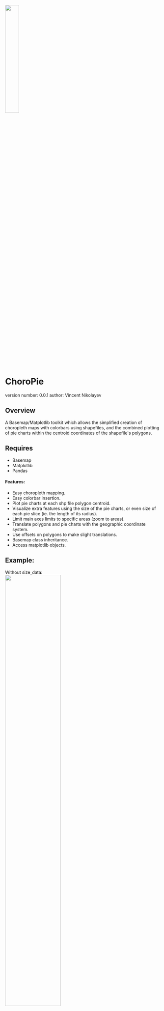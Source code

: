 <img src="https://user-images.githubusercontent.com/30331170/33049757-81c16598-ce2f-11e7-8058-8852a09c7373.png" width="30%"/>

ChoroPie
===============================

version number: 0.0.1
author: Vincent Nikolayev

Overview
--------

A Basemap/Matplotlib toolkit which allows the simplified creation of choropleth maps with colorbars using shapefiles, and the combined plotting of pie charts within the centroid coordinates of the shapefile's polygons.

Requires
-------
* Basemap
* Matplotlib
* Pandas

#### Features:
  * Easy choropleth mapping.  
  * Easy colorbar insertion.  
  * Plot pie charts at each shp file polygon centroid.  
  * Visualize extra features using the size of the pie charts, or even size of each pie slice (ie. the length of its radius).  
  * Limit main axes limits to specific areas (zoom to areas).  
  * Translate polygons and pie charts with the geographic coordinate system.  
  * Use offsets on polygons to make slight translations.  
  * Basemap class inheritance.  
  * Access matplotlib objects.  

Example:
--------
Without size_data:  
<img src="https://user-images.githubusercontent.com/30331170/33050049-ebfc0cd2-ce30-11e7-92df-84269f423ea8.png" width="60%" />

With size_data:  
<img src="https://user-images.githubusercontent.com/30331170/33052907-04c44316-ce3f-11e7-9bb0-d3c426502de4.png" width="60%" />

With size_data and size_ratios:  
<img src="https://user-images.githubusercontent.com/30331170/33050018-b200156e-ce30-11e7-9ffa-b58885df2062.png" width="60%"/>

Installation
--------------------

To install use pip (not yet):

    $ pip install choropie


Or clone the repo:

    $ git clone https://github.com/vinceniko/choropie.git
    $ python setup.py install
    
Basic Usage
------------------
This example uses data taken from <https://www.kaggle.com/the-guardian/the-counted> and US census data including: population per state, the populations of each race in each state.  
*Disclaimer: The colors used to present the racially focused data is not reflective of any kind of idealogy. I realize that some may find the use of these colors to be offensive, but no offense was implied or intended. The chosen colors are merely used to better explain the concepts being introduced in the explanation below. 

### Code:
```
from choropie import ChoroPie as cp

# convenience functions for determining which shp attrtibute to use to match with area_name index
shp_file = 'Data/cb_2016_us_state_500k/cb_2016_us_state_500k'  # file path to shp_file sans extension
shp_lst = cp.get_shp_attributes(shp_file)  # extracts shp attrbiutes (same as basemap."area"_info)
shp_key = cp.find_shp_key(df_state['counts'].index, shp_lst)  # determines which shp attribute matches the index of area_names that will be used for the plotting

basemap = dict(
    basemap_kwargs=dict(
        llcrnrlon=-119, llcrnrlat=22, urcrnrlon=-64, urcrnrlat=49, projection='lcc', lat_1=33, lat_2=45, lon_0=-95
    ),
    shp_file='Data/cb_2016_us_state_500k/cb_2016_us_state_500k',
    shp_key='NAME',
    figsize=(22, 12),
    )

choro = dict(
    num_colors=8,
    cmap='hot_r',
    color_data=df_state['counts'],
    )

pie = dict(
    size_data=df_state['per_capita'],
    size_ratios=df_race['per capita'],
    pie_data=df_race['percs'],
    pie_dict={'Asian': 'yellow', 'Black': 'black', 'Hispanic': 'brown',
              'Native American': 'red', 'Ocean Pacific': 'purple', 'White': 'white'},
    scale_factor_size=1,
    scale_factor_ratios=1/2
    )

test = cp.ChoroPie(**basemap)

test.choro_plot(**choro)
test.pie_plot(**pie)

test.insert_colorbar(colorbar_title='Map: Count of Killings', colorbar_loc_kwargs=dict(location='right'))
test.insert_pie_legend(legend_loc='lower right', pie_legend_kwargs=dict(title='Pies: Racial Breakdown'))
```
### Arguments Explained:
Where color_data and size data are Pandas single-index series with the area_names used in the shp file as the index.  
Ie.  

area_name | per capita rate
--- | ---
alabama | .000010
alaska | .000020
arizona | .000017

Where pie_data and size_ratios are Pandas multi-index series with the area_names used in the shp file as the first index, and the pie chart slices (the ones passed into the pie_dict parameter), as the second index. 
Ie.

area_name | race | per-race rate
--- | --- | ---
alabama | black | 0.000919
alabama | white | 0.000188
alaska | black | 0.000338
alaska | native american | 0.001135
alaska | white | 0.000105

##### Notes-   
* The ChoroPie class inherits directly from Basemap.
* Pie plotting is optional. If pies are plotted, both size_data and size_ratios are optional. Not all pies have to be plotted as well (if it gets too cluttered...though in that case you can call the zoom_to_area method).  
* Choropleth plotting is optional.  
* The pie_dict parameter selects the colors for each pie slice.  

### Results:
<img src="https://user-images.githubusercontent.com/30331170/33050018-b200156e-ce30-11e7-9ffa-b58885df2062.png" width="100%"/>

By examining these results we can see that:
1. California has had the most police killings.  
2. California has not had the highest per capita rate of police killings, with states such as New Mexico edging out ahead.  
3. In most states, the race with the most deaths were whites.  
4. Despite that, in states such as Oklahoma and Missiori, more blacks were killed proportionally when adjusted for the population differences of each race.  

# Explanation of Other features:
<img src= "https://user-images.githubusercontent.com/30331170/33150972-f0d7bf66-cfa3-11e7-9337-29cca69af4a7.png" width="25%"/>
size_data scales each pie chart's overall diameter relative to other pie charts.  
<img src="https://user-images.githubusercontent.com/30331170/33150962-e629ca50-cfa3-11e7-97ed-6130e632bb6f.png" width="25%"/>
size_ratios scales the size of a slice (or the length of its radius) relative to other pie slices within the chart.
<img src=https://user-images.githubusercontent.com/30331170/33052934-2f5ad324-ce3f-11e7-8e0c-2fb3f459aa29.png width="50%"/>

```
df_state = df_primary[df_primary['state'] == 'New York']
queery = df_state.set_index('county').loc[['Queens', 'Bronx', 'Brooklyn', 'Manhattan', 'Staten Island', 'Rockland', 'Westchester', 'Orange', 'Putnam']]['fips'].unique().astype(int)

test.zoom_to_area([str(num) for num in queery]
```  
Pass a list of area_names to zoom_to_area to constrain the main axis to the difference between min and max coordinates of those areas. Thereafter, call zoom_home to reset axis limits.
